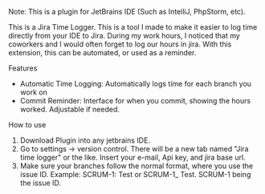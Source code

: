 Note: This is a plugin for JetBrains IDE (Such as IntelliJ, PhpStorm, etc).

This is a Jira Time Logger. This is a tool I made to make it easier to log time directly from your IDE to Jira. During my work hours, I noticed that my coworkers and I would often forget to log our hours in jira. With this extension, this can be automated, or used as a reminder.

Features
- Automatic Time Logging: Automatically logs time for each branch you work on
- Commit Reminder: Interface for when you commit, showing the hours worked. Adjustable if needed.

How to use
1. Download Plugin into any jetbrains IDE.
2. Go to settings -> version control. There will be a new tab named "Jira time logger" or the like. Insert your e-mail, Api key, and jira base url.
3. Make sure your branches follow the normal format, where you use the issue ID. Example: SCRUM-1: Test or SCRUM-1_ Test. SCRUM-1 being the issue ID.
